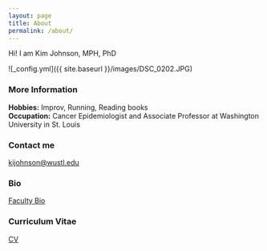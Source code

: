 ```yaml
---
layout: page
title: About
permalink: /about/
---
```


Hi! I am Kim Johnson, MPH, PhD 

![_config.yml]({{ site.baseurl }}/images/DSC_0202.JPG)

### More Information

**Hobbies:** Improv, Running, Reading books  
**Occupation:** Cancer Epidemiologist and Associate Professor at Washington University in St. Louis  

### Contact me

[kijohnson@wustl.edu](mailto:kijohnson@wustl.edu)

### Bio 
[Faculty Bio](https://brownschool.wustl.edu/Faculty-and-Research/Pages/Kimberly-Johnson.aspx)

### Curriculum Vitae
[CV](http://kijohnson.github.io/kijohnson.github.io/KJohnsonCV(COG).pdf)
